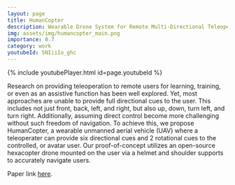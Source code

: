 ```yaml
---
layout: page
title: HumanCopter
description: Wearable Drone System for Remote Multi-Directional Teleoperation
img: assets/img/humancopter_main.png
importance: 0.7
category: work
youtubeId: 5NIiiIo_ghc
---
```


{% include youtubePlayer.html id=page.youtubeId %}

Research on providing teleoperation to remote users for learning, training, or even as an assistive function has been well explored. Yet, most approaches are unable to provide full directional cues to the user. This includes not just front, back, left, and right, but also up, down, turn left, and turn right. Additionally, assuming direct control become more challenging without such freedom of navigation. To achieve this, we propose HumanCopter, a wearable unmanned aerial vehicle (UAV) where a teleoperater can provide six directional cues and 2 rotational cues to the controlled, or avatar user. Our proof-of-concept utilizes an open-source hexacopter drone mounted on the user via a helmet and shoulder supports to accurately navigate users.

Paper link <a href='https://yunsuenpai.com/assets/pdf/humancopter.pdf'>here</a>.

